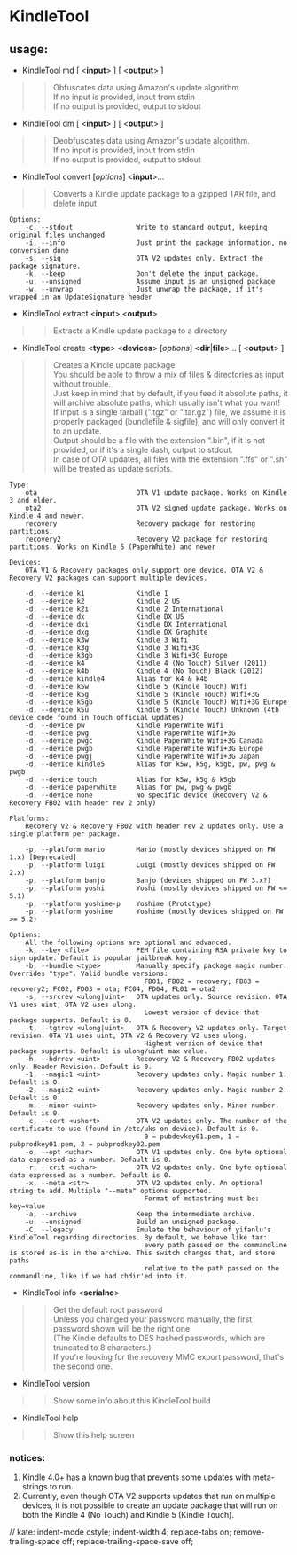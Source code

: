 # KindleTool
## usage:
* KindleTool md [ &lt;<b>input</b>&gt; ] [ &lt;<b>output</b>&gt; ]

>> Obfuscates data using Amazon's update algorithm.  
>> If no input is provided, input from stdin  
>> If no output is provided, output to stdout  

* KindleTool dm [ &lt;<b>input</b>&gt; ] [ &lt;<b>output</b>&gt; ]

>> Deobfuscates data using Amazon's update algorithm.  
>> If no input is provided, input from stdin  
>> If no output is provided, output to stdout  

* KindleTool convert [<i>options</i>] &lt;<b>input</b>&gt;...

>> Converts a Kindle update package to a gzipped TAR file, and delete input  

	Options:
		-c, --stdout                Write to standard output, keeping original files unchanged
		-i, --info                  Just print the package information, no conversion done
		-s, --sig                   OTA V2 updates only. Extract the package signature.
		-k, --keep                  Don't delete the input package.
		-u, --unsigned              Assume input is an unsigned package
		-w, --unwrap                Just unwrap the package, if it's wrapped in an UpdateSignature header

* KindleTool extract &lt;<b>input</b>&gt; &lt;<b>output</b>&gt;

>> Extracts a Kindle update package to a directory  

* KindleTool create &lt;<b>type</b>&gt; &lt;<b>devices</b>&gt; [<i>options</i>] &lt;<b>dir</b>|<b>file</b>&gt;... [ &lt;<b>output</b>&gt; ]

>> Creates a Kindle update package  
>> You should be able to throw a mix of files &amp; directories as input without trouble.  
>> Just keep in mind that by default, if you feed it absolute paths, it will archive absolute paths, which usually isn't what you want!  
>> If input is a single tarball (".tgz" or ".tar.gz") file, we assume it is properly packaged (bundlefile &amp; sigfile), and will only convert it to an update.  
>> Output should be a file with the extension ".bin", if it is not provided, or if it's a single dash, output to stdout.  
>> In case of OTA updates, all files with the extension ".ffs" or ".sh" will be treated as update scripts.  

	Type:
		ota                         OTA V1 update package. Works on Kindle 3 and older.
		ota2                        OTA V2 signed update package. Works on Kindle 4 and newer.
		recovery                    Recovery package for restoring partitions.
		recovery2                   Recovery V2 package for restoring partitions. Works on Kindle 5 (PaperWhite) and newer

	Devices:
		OTA V1 & Recovery packages only support one device. OTA V2 & Recovery V2 packages can support multiple devices.

		-d, --device k1             Kindle 1
		-d, --device k2             Kindle 2 US
		-d, --device k2i            Kindle 2 International
		-d, --device dx             Kindle DX US
		-d, --device dxi            Kindle DX International
		-d, --device dxg            Kindle DX Graphite
		-d, --device k3w            Kindle 3 Wifi
		-d, --device k3g            Kindle 3 Wifi+3G
		-d, --device k3gb           Kindle 3 Wifi+3G Europe
		-d, --device k4             Kindle 4 (No Touch) Silver (2011)
		-d, --device k4b            Kindle 4 (No Touch) Black (2012)
		-d, --device kindle4        Alias for k4 & k4b
		-d, --device k5w            Kindle 5 (Kindle Touch) Wifi
		-d, --device k5g            Kindle 5 (Kindle Touch) Wifi+3G
		-d, --device k5gb           Kindle 5 (Kindle Touch) Wifi+3G Europe
		-d, --device k5u            Kindle 5 (Kindle Touch) Unknown (4th device code found in Touch official updates)
		-d, --device pw             Kindle PaperWhite Wifi
		-d, --device pwg            Kindle PaperWhite Wifi+3G
		-d, --device pwgc           Kindle PaperWhite Wifi+3G Canada
		-d, --device pwgb           Kindle PaperWhite Wifi+3G Europe
		-d, --device pwgj           Kindle PaperWhite Wifi+3G Japan
		-d, --device kindle5        Alias for k5w, k5g, k5gb, pw, pwg & pwgb
		-d, --device touch          Alias for k5w, k5g & k5gb
		-d, --device paperwhite     Alias for pw, pwg & pwgb
		-d, --device none           No specific device (Recovery V2 & Recovery FB02 with header rev 2 only)

	Platforms:
		Recovery V2 & Recovery FB02 with header rev 2 updates only. Use a single platform per package.

		-p, --platform mario        Mario (mostly devices shipped on FW 1.x) [Deprecated]
		-p, --platform luigi        Luigi (mostly devices shipped on FW 2.x)
		-p, --platform banjo        Banjo (devices shipped on FW 3.x?)
		-p, --platform yoshi        Yoshi (mostly devices shipped on FW <= 5.1)
		-p, --platform yoshime-p    Yoshime (Prototype)
		-p, --platform yoshime      Yoshime (mostly devices shipped on FW >= 5.2)

	Options:
		All the following options are optional and advanced.
		-k, --key <file>            PEM file containing RSA private key to sign update. Default is popular jailbreak key.
		-b, --bundle <type>         Manually specify package magic number. Overrides "type". Valid bundle versions:
                                      FB01, FB02 = recovery; FB03 = recovery2; FC02, FD03 = ota; FC04, FD04, FL01 = ota2
		-s, --srcrev <ulong|uint>   OTA updates only. Source revision. OTA V1 uses uint, OTA V2 uses ulong.
                                      Lowest version of device that package supports. Default is 0.
		-t, --tgtrev <ulong|uint>   OTA & Recovery V2 updates only. Target revision. OTA V1 uses uint, OTA V2 & Recovery V2 uses ulong.
                                      Highest version of device that package supports. Default is ulong/uint max value.
		-h, --hdrrev <uint>         Recovery V2 & Recovery FB02 updates only. Header Revision. Default is 0.
		-1, --magic1 <uint>         Recovery updates only. Magic number 1. Default is 0.
		-2, --magic2 <uint>         Recovery updates only. Magic number 2. Default is 0.
		-m, --minor <uint>          Recovery updates only. Minor number. Default is 0.
		-c, --cert <ushort>         OTA V2 updates only. The number of the certificate to use (found in /etc/uks on device). Default is 0.
                                      0 = pubdevkey01.pem, 1 = pubprodkey01.pem, 2 = pubprodkey02.pem
		-o, --opt <uchar>           OTA V1 updates only. One byte optional data expressed as a number. Default is 0.
		-r, --crit <uchar>          OTA V2 updates only. One byte optional data expressed as a number. Default is 0.
		-x, --meta <str>            OTA V2 updates only. An optional string to add. Multiple "--meta" options supported.
                                      Format of metastring must be: key=value
		-a, --archive               Keep the intermediate archive.
		-u, --unsigned              Build an unsigned package.
		-C, --legacy                Emulate the behaviour of yifanlu's KindleTool regarding directories. By default, we behave like tar:
                                      every path passed on the commandline is stored as-is in the archive. This switch changes that, and store paths
                                      relative to the path passed on the commandline, like if we had chdir'ed into it.


* KindleTool info &lt;<b>serialno</b>&gt;

>> Get the default root password  
>> Unless you changed your password manually, the first password shown will be the right one.  
>> (The Kindle defaults to DES hashed passwords, which are truncated to 8 characters.)  
>> If you're looking for the recovery MMC export password, that's the second one.  

* KindleTool version

>> Show some info about this KindleTool build  

* KindleTool help

>> Show this help screen  

### notices:
1. Kindle 4.0+ has a known bug that prevents some updates with meta-strings to run.
2. Currently, even though OTA V2 supports updates that run on multiple devices, it is not possible to create an update package that will run on both the Kindle 4 (No Touch) and Kindle 5 (Kindle Touch).

// kate: indent-mode cstyle; indent-width 4; replace-tabs on; remove-trailing-space off; replace-trailing-space-save off;
